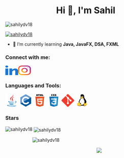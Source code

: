 <h1 align="center">Hi 👋, I'm Sahil</h1>
<p align="left"> <img src="https://komarev.com/ghpvc/?username=sahilydv18&label=Profile%20views&color=0e75b6&style=flat" alt="sahilydv18" /> </p>

<p align="left"> <a href="https://github.com/ryo-ma/github-profile-trophy"><img src="https://github-profile-trophy.vercel.app/?username=sahilydv18&theme=darkhub" alt="sahilydv18" /></a> </p>

- 🌱 I’m currently learning **Java, JavaFX, DSA, FXML**



<h3 align="left">Connect with me:</h3>
<p align="left">
<a href="https://linkedin.com/in/sahilydv" target="blank"><img align="center" src="https://raw.githubusercontent.com/teamedwardforever/Readme-Generator/71f25dd8b98329b168142a6b782a107b75eab178/svg/Social/linked-in-alt.svg" alt="sahilydv" height="30" width="40" /></a><a href="https://instagram.com/sahil.yadvv" target="blank"><img align="center" src="https://raw.githubusercontent.com/teamedwardforever/Readme-Generator/71f25dd8b98329b168142a6b782a107b75eab178/svg/Social/instagram.svg" alt="sahil.yadvv" height="30" width="40" /></a></p>

<h3 align="left">Languages and Tools:</h3>
<p align="left">
<img src="https://raw.githubusercontent.com/teamedwardforever/Readme-Generator/71f25dd8b98329b168142a6b782a107b75eab178/svg/Skills/Languages/java-original.svg" alt="Java" width="40" height="40"/>
<img src="https://raw.githubusercontent.com/teamedwardforever/Readme-Generator/71f25dd8b98329b168142a6b782a107b75eab178/svg/Skills/Languages/c-original.svg" alt="C" width="40" height="40"/>
<img src="https://raw.githubusercontent.com/teamedwardforever/Readme-Generator/71f25dd8b98329b168142a6b782a107b75eab178/svg/Skills/Frontend/html5-original-wordmark.svg" alt="HTML" width="40" height="40"/>
<img src="https://raw.githubusercontent.com/teamedwardforever/Readme-Generator/71f25dd8b98329b168142a6b782a107b75eab178/svg/Skills/Frontend/css3-original-wordmark.svg" alt="Css" width="40" height="40"/>
<img src="https://raw.githubusercontent.com/teamedwardforever/Readme-Generator/71f25dd8b98329b168142a6b782a107b75eab178/svg/Skills/Other/git-scm-icon.svg" alt="Git" width="40" height="40"/>
<img src="https://raw.githubusercontent.com/teamedwardforever/Readme-Generator/71f25dd8b98329b168142a6b782a107b75eab178/svg/Skills/Other/linux-original.svg" alt="Linux" width="40" height="40"/>
</p>

<h3 align="left">Stars</h3>
<img align="left" height="180em" src="https://github-readme-stats.vercel.app/api/top-langs/?username=sahilydv18&layout=compact&theme=tokyonight" alt=sahilydv18 />

<p>&nbsp;<img align="center" height="180em" src="https://github-readme-stats.vercel.app/api?username=sahilydv18&show_icons=true&locale=en&theme=tokyonight" alt="sahilydv18" /></p>

<p><img align="center" height="180em" src="https://github-readme-streak-stats.herokuapp.com/?user=sahilydv18&theme=tokyonight" alt="sahilydv18" /></p>

<div align="center">
<a href="https://github.com/sahilydv18">
<img align="center" src="http://github-profile-summary-cards.vercel.app/api/cards/stats?username=sahilydv18&theme=tokyonight" height="180em" />
<!-- <img align="center" src="http://github-profile-summary-cards.vercel.app/api/cards/most-commit-language?username=sahilydv18&theme=2077" height="180em" />
<img align="center" src="http://github-profile-summary-cards.vercel.app/api/cards/repos-per-language?username=sahilydv18&theme=2077" height="180em" />
<img align="center" src="http://github-profile-summary-cards.vercel.app/api/cards/productive-time?username=sahilydv18&theme=2077" height="180em" />
<img align="center" src="http://github-profile-summary-cards.vercel.app/api/cards/profile-details?username=sahilydv18&theme=2077" height="180em" />
</div> -->
